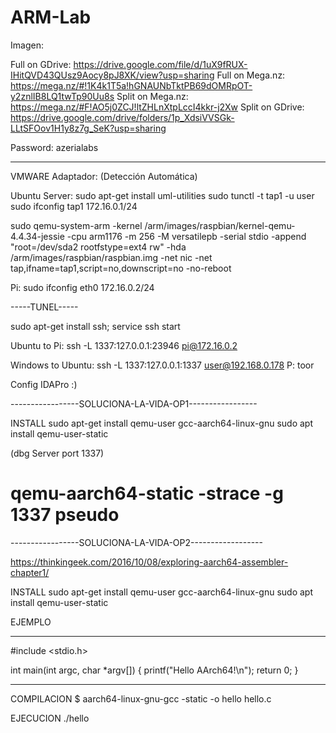 # ARM-Lab

Imagen:

Full on GDrive: https://drive.google.com/file/d/1uX9fRUX-IHitQVD43QUsz9Aocy8pJ8XK/view?usp=sharing
Full on Mega.nz: https://mega.nz/#!1K4k1T5a!hGNAUNbTktPB69dOMRpOT-y2znlIB8LQ1twTp90Uu8s
Split on Mega.nz: https://mega.nz/#F!AO5j0ZCJ!ltZHLnXtpLccI4kkr-j2Xw
Split on GDrive: https://drive.google.com/drive/folders/1p_XdsiVVSGk-LLtSFOov1H1y8z7g_SeK?usp=sharing

Password: azerialabs

------------------------------------

VMWARE Adaptador: (Detección Automática)

Ubuntu Server:
sudo apt-get install uml-utilities
sudo tunctl -t tap1 -u user
sudo ifconfig tap1 172.16.0.1/24

sudo qemu-system-arm -kernel /arm/images/raspbian/kernel-qemu-4.4.34-jessie -cpu arm1176 -m 256 -M versatilepb -serial stdio -append "root=/dev/sda2 rootfstype=ext4 rw" -hda /arm/images/raspbian/raspbian.img -net nic -net tap,ifname=tap1,script=no,downscript=no -no-reboot

Pi:
sudo ifconfig eth0 172.16.0.2/24

-----TUNEL-----

sudo apt-get install ssh; service ssh start

Ubuntu to Pi:
ssh -L 1337:127.0.0.1:23946 pi@172.16.0.2 

Windows to Ubuntu:
ssh -L 1337:127.0.0.1:1337 user@192.168.0.178
P: toor

Config IDAPro :)


-----------------SOLUCIONA-LA-VIDA-OP1-----------------


INSTALL
sudo apt-get install qemu-user gcc-aarch64-linux-gnu
sudo apt install qemu-user-static

(dbg Server port 1337)
# qemu-aarch64-static -strace -g 1337 pseudo


-----------------SOLUCIONA-LA-VIDA-OP2------------------


https://thinkingeek.com/2016/10/08/exploring-aarch64-assembler-chapter1/

INSTALL
sudo apt-get install qemu-user gcc-aarch64-linux-gnu
sudo apt install qemu-user-static


EJEMPLO
**************************
#include <stdio.h>
 
int main(int argc, char *argv[])
{
  printf("Hello AArch64!\n");
  return 0;
}
**************************


COMPILACION
$ aarch64-linux-gnu-gcc -static -o hello hello.c

EJECUCION
./hello

